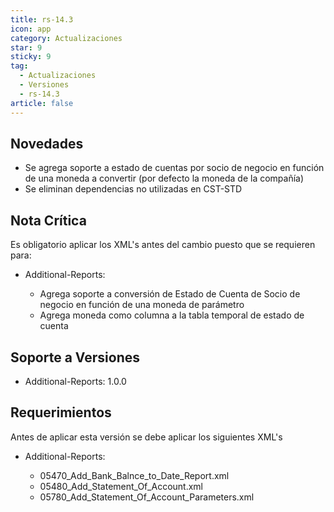 ```yaml
---
title: rs-14.3
icon: app
category: Actualizaciones
star: 9
sticky: 9
tag:
  - Actualizaciones
  - Versiones
  - rs-14.3
article: false
---
```



## Novedades

- Se agrega soporte a estado de cuentas por socio de negocio en función de una moneda a convertir (por defecto la moneda de la compañía)
- Se eliminan dependencias no utilizadas en CST-STD

## Nota Crítica

Es obligatorio aplicar los XML's antes del cambio puesto que se requieren para:

- Additional-Reports:

  - Agrega soporte a conversión de Estado de Cuenta de Socio de negocio en función de una moneda de parámetro
  - Agrega moneda como columna a la tabla temporal de estado de cuenta

## Soporte a Versiones

- Additional-Reports: 1.0.0

## Requerimientos

Antes de aplicar esta versión se debe aplicar los siguientes XML's

- Additional-Reports:

  - 05470_Add_Bank_Balnce_to_Date_Report.xml
  - 05480_Add_Statement_Of_Account.xml
  - 05780_Add_Statement_Of_Account_Parameters.xml
